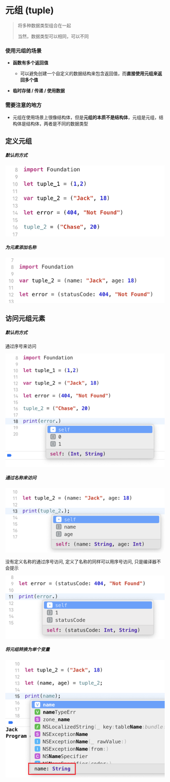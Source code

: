 # 元组 (tuple)

> 将多种数据类型组合在一起
>
> 当然，数据类型可以相同，可以不同



### 使用元组的场景

- **函数有多个返回值**
  - 可以避免创建一个自定义的数据结构来包含返回值，而**直接使用元组来返回多个值**


- **临时存储 / 传递 / 使用数据**



### 需要注意的地方

- 元组在使用场景上很像结构体，但是**元组的本质不是结构体**，元组是元组，结构体是结构体，两者是不同的数据类型



## 定义元组

##### 默认的方式

![](Images/Snipaste_2023-05-04_15-18-27.png)

##### 为元素添加名称

![](Images/Snipaste_2023-05-04_15-34-30.png)



## 访问元组元素

##### 默认的方式

通过序号来访问

![](Images/Snipaste_2023-05-04_15-19-36.png)

##### 通过名称来访问

![](Images/Snipaste_2023-05-04_15-31-25.png)

没有定义名称的通过序号访问, 定义了名称的同样可以用序号访问, 只是编译器不会提示

![](Images/Snipaste_2023-05-04_15-36-24.png)



##### 将元组转换为单个变量

![](Images/Snipaste_2023-05-04_15-28-27.png)







